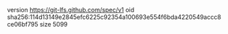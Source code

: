 version https://git-lfs.github.com/spec/v1
oid sha256:114d13149e2845efc6225c92354a100693e554f6bda4220549accc8ce06bf795
size 5099
